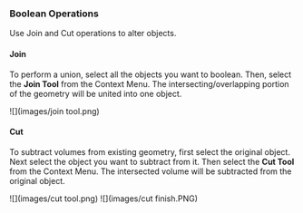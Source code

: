 ### Boolean Operations
Use Join and Cut operations to alter objects.

#### Join
To perform a union, select all the objects you want to boolean. Then, select the **Join Tool** from the Context Menu. The intersecting/overlapping portion of the geometry will be united into one object. 

![](images/join tool.png)

#### Cut 
To subtract volumes from existing geometry, first select the original object. Next select the object you want to subtract from it. Then select the **Cut Tool** from the Context Menu. The intersected volume will be subtracted from the original object.

![](images/cut tool.png)
![](images/cut finish.PNG)


